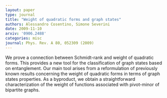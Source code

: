 ```yaml
---
layout: paper
type: journal
title: "Weight of quadratic forms and graph states"
authors: Alessandro Cosentino, Simone Severini
date: 2009-11-10
arxiv: '0906.2488'
categories: misc
journal: Phys. Rev. A 80, 052309 (2009) 
---
```


We prove a connection between Schmidt-rank and weight of quadratic forms. This provides a new tool for the classification of graph states based on entanglement. Our main tool arises from a reformulation of previously known results concerning the weight of quadratic forms in terms of graph states properties. As a byproduct, we obtain a straightforward characterization of the weight of functions associated with pivot-minor of bipartite graphs.